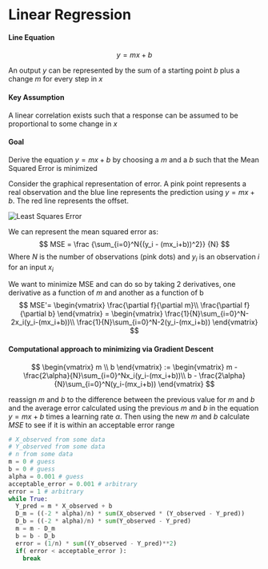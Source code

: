 # Linear Regression

#### Line Equation

$$
y = mx + b
$$

An output $y$ can be represented by the sum of a starting point $b$ plus a change $m$ for every step in $x$

#### Key Assumption

A linear correlation exists such that a response can be assumed to be proportional to some change in $x$ 

#### Goal

Derive the equation $y = mx + b$ by choosing a $m$ and a $b$ such that the Mean Squared Error is minimized

Consider the graphical representation of error. A pink point represents a real observation and the blue line represents the prediction using $y = mx + b$. The red line represents the offset.

![Least Squares Error](https://cdn-media-1.freecodecamp.org/images/MNskFmGPKuQfMLdmpkT-X7-8w2cJXulP3683)

We can represent the mean squared error as:
$$
MSE = \frac {\sum_{i=0}^N{(y_i - (mx_i+b))^2}} {N}
$$
Where $N$ is the number of observations (pink dots) and $y_i$ is an observation $i$ for an input $x_i$

We want to minimize MSE and can do so by taking 2 derivatives, one derivative as a function of $m$ and another as a function of b
$$
MSE'=
\begin{vmatrix}
	\frac{\partial f}{\partial m}\\
	\frac{\partial f}{\partial b}
\end{vmatrix} =
\begin{vmatrix}
	\frac{1}{N}\sum_{i=0}^N-2x_i(y_i-(mx_i+b))\\
	\frac{1}{N}\sum_{i=0}^N-2(y_i-(mx_i+b))
\end{vmatrix}
$$

#### Computational approach to minimizing via Gradient Descent

$$
\begin{vmatrix}
	m \\
	b
\end{vmatrix} :=
\begin{vmatrix}
	m - \frac{2\alpha}{N}\sum_{i=0}^Nx_i(y_i-(mx_i+b))\\
	b - \frac{2\alpha}{N}\sum_{i=0}^N(y_i-(mx_i+b))
\end{vmatrix}
$$

reassign $m$ and $b$ to the difference between the previous value for $m$ and $b$ and the average error calculated using the previous $m$ and $b$ in the equation $y = mx + b$ times a learning rate $\alpha$. Then using the new $m$ and $b$ calculate $MSE$ to see if it is within an acceptable error range

```python
# X_observed from some data
# Y_observed from some data
# n from some data
m = 0 # guess
b = 0 # guess
alpha = 0.001 # guess
acceptable_error = 0.001 # arbitrary
error = 1 # arbitrary
while True:
  Y_pred = m * X_observed + b
  D_m = ((-2 * alpha)/n) * sum(X_observed * (Y_observed - Y_pred))
  D_b = ((-2 * alpha)/n) * sum(Y_observed - Y_pred)
  m = m - D_m
  b = b - D_b
  error = (1/n) * sum((Y_observed - Y_pred)**2)
  if( error < acceptable_error ):
    break
```

